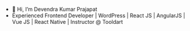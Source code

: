 - 👋 Hi, I’m Devendra Kumar Prajapat
-  Experienced Frontend Developer | WordPress | React JS | AngularJS | Vue JS | React Native | Instructor @ Tooldart


<!---
devendrakumarprajapat/devendrakumarprajapat is a ✨ special ✨ repository because its `README.md` (this file) appears on your GitHub profile.
You can click the Preview link to take a look at your changes.
--->
